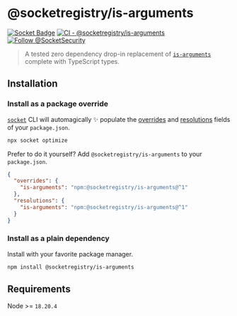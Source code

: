 # @socketregistry/is-arguments

[![Socket Badge](https://socket.dev/api/badge/npm/package/@socketregistry/is-arguments)](https://socket.dev/npm/package/@socketregistry/is-arguments)
[![CI - @socketregistry/is-arguments](https://github.com/SocketDev/socket-registry-js/actions/workflows/test.yml/badge.svg)](https://github.com/SocketDev/socket-registry-js/actions/workflows/test.yml)
[![Follow @SocketSecurity](https://img.shields.io/twitter/follow/SocketSecurity?style=social)](https://twitter.com/SocketSecurity)

> A tested zero dependency drop-in replacement of
> [`is-arguments`](https://socket.dev/npm/package/is-arguments) complete with
> TypeScript types.

## Installation

### Install as a package override

[`socket`](https://socket.dev/npm/package/socket) CLI will automagically
:sparkles: populate the
[overrides](https://docs.npmjs.com/cli/v9/configuring-npm/package-json#overrides)
and [resolutions](https://yarnpkg.com/configuration/manifest#resolutions) fields
of your `package.json`.

```sh
npx socket optimize
```

Prefer to do it yourself? Add `@socketregistry/is-arguments` to your
`package.json`.

```json
{
  "overrides": {
    "is-arguments": "npm:@socketregistry/is-arguments@^1"
  },
  "resolutions": {
    "is-arguments": "npm:@socketregistry/is-arguments@^1"
  }
}
```

### Install as a plain dependency

Install with your favorite package manager.

```sh
npm install @socketregistry/is-arguments
```

## Requirements

Node >= `18.20.4`
